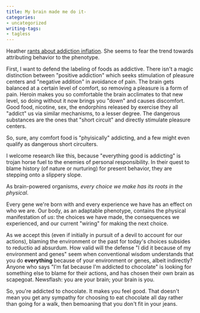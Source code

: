 ```yaml
---
title: My brain made me do it-
categories:
- uncategorized
writing-tags:
- tagless
---
```


Heather [rants about addiction inflation][1].  She seems to fear the trend towards attributing behavior to the phenotype.

   [1]: http://angelweave.mu.nu/archives/025882.html

First, I want to defend the labeling of foods as addictive.  There isn't a magic distinction between "positive addiction" which seeks stimulation of pleasure centers and "negative addition" in avoidance of pain.  The brain gets balanced at a certain level of comfort, so removing a pleasure is a form of pain.  Heroin makes you so comfortable the brain acclimates to that new level, so doing without it now brings you "down" and causes discomfort.  Good food, nicotine, sex, the endorphins released by exercise they all "addict" us via similar mechanisms, to a lesser degree.  The dangerous substances are the ones that "short circuit" and directly stimulate pleasure centers.

So, sure, any comfort food is "phyisically" addicting, and a few might even qualify as dangerous short circuiters.

I welcome research like this, because "everything good is addicting" is trojan horse fuel to the enemies of personal responsibility.  In their quest to blame history (of nature or nurturing) for present behavior, they are stepping onto a slippery slope.

As brain-powered organisms, _every choice we make has its roots in the physical_.

Every gene we're born with and every experience we have has an effect on who we are.  Our body, as an adaptable phenotype, contains the physical manifestation of _us_: the choices we have made, the consequences we experienced, and our current "wiring" for making the next choice.

As we accept this (even if initially in pursuit of a devil to account for our actions), blaming the environment or the past for today's choices subsides to reductio ad absurdum.  How valid will the defense "I did it because of my environment and genes" seem when conventional wisdom understands that you do **everything** because of your environment or genes, albeit indirectly?  Anyone who says "I'm fat because I'm addicted to chocolate" is looking for something else to blame for their actions, and has chosen their own brain as scapegoat.  Newsflash: you are your brain; your brain is you.

So, you're addicted to chocolate.  It makes you feel good.  That doesn't mean you get any sympathy for choosing to eat chocolate all day rather than going for a walk, then bemoaning that you don't fit in your jeans.
